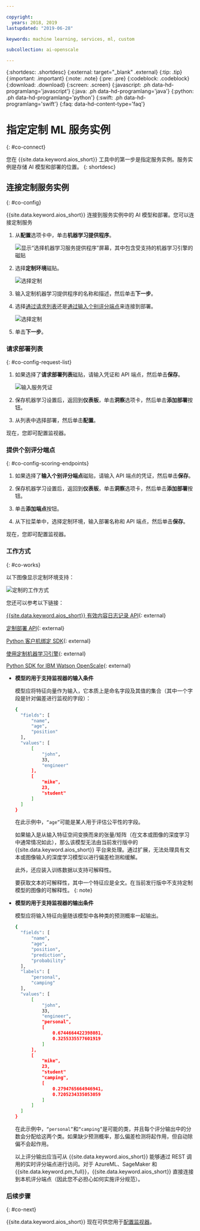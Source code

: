```yaml
---

copyright:
  years: 2018, 2019
lastupdated: "2019-06-28"

keywords: machine learning, services, ml, custom 

subcollection: ai-openscale

---
```


{:shortdesc: .shortdesc}
{:external: target="_blank" .external}
{:tip: .tip}
{:important: .important}
{:note: .note}
{:pre: .pre}
{:codeblock: .codeblock}
{:download: .download}
{:screen: .screen}
{:javascript: .ph data-hd-programlang='javascript'}
{:java: .ph data-hd-programlang='java'}
{:python: .ph data-hd-programlang='python'}
{:swift: .ph data-hd-programlang='swift'}
{:faq: data-hd-content-type='faq'}

# 指定定制 ML 服务实例
{: #co-connect}

您在 {{site.data.keyword.aios_short}} 工具中的第一步是指定服务实例。服务实例是存储 AI 模型和部署的位置。
{: shortdesc}

## 连接定制服务实例
{: #co-config}

{{site.data.keyword.aios_short}} 连接到服务实例中的 AI 模型和部署。您可以连接定制服务

1. 从**配置**选项卡中，单击**机器学习提供程序**。

   ![显示“选择机器学习服务提供程序”屏幕，其中包含受支持的机器学习引擎的磁贴](images/wos-machine-learning-providers-selection.png)

2. 选择**定制环境**磁贴。

   ![选择定制](images/ml-custom-provider.png)

3. 输入定制机器学习提供程序的名称和描述，然后单击**下一步**。 

4. 选择[通过请求列表](/docs/services/ai-openscale?topic=ai-openscale-co-connect#co-config-request-list)还是[通过输入个别评分端点](/docs/services/ai-openscale?topic=ai-openscale-co-connect#co-config-scoring-endpoints)来连接到部署。

   ![选择定制](images/ml-custom-connect-deployments.png)
    
5. 单击**下一步**。

### 请求部署列表
{: #co-config-request-list}

1. 如果选择了**请求部署列表**磁贴，请输入凭证和 API 端点，然后单击**保存**。

   ![输入服务凭证](images/connect-custom-cred.png)

2. 保存机器学习设置后，返回到**仪表板**，单击**洞察**选项卡，然后单击**添加部署**按钮。

3. 从列表中选择部署，然后单击**配置**。

现在，您即可配置监视器。

### 提供个别评分端点
{: #co-config-scoring-endpoints}

1. 如果选择了**输入个别评分端点**磁贴，请输入 API 端点的凭证，然后单击**保存**。

2. 保存机器学习设置后，返回到**仪表板**，单击**洞察**选项卡，然后单击**添加部署**按钮。

3. 单击**添加端点**按钮。

4. 从下拉菜单中，选择定制环境，输入部署名称和 API 端点，然后单击**保存**。

现在，您即可配置监视器。

### 工作方式
{: #co-works}

以下图像显示定制环境支持：

![定制的工作方式](images/custom-how-works.png)

您还可以参考以下链接：

[{{site.data.keyword.aios_short}} 有效内容日志记录 API](https://{DomainName}/apidocs/ai-openscale#publish-scoring-payload){: external}

[定制部署 API](https://aiopenscale-custom-deployement-spec.mybluemix.net/){: external}

[Python 客户机绑定 SDK](http://ai-openscale-python-client.mybluemix.net/#bindings){: external}

[使用定制机器学习引擎](https://github.com/pmservice/ai-openscale-tutorials/blob/master/notebooks/AI%20OpenScale%20and%20Custom%20ML%20Engine.ipynb){: external}

[Python SDK for IBM Watson OpenScale](https://pypi.org/project/ibm-ai-openscale/){: external}

- **模型的用于支持监视器的输入条件**

  模型应将特征向量作为输入，它本质上是命名字段及其值的集合（其中一个字段是针对偏差进行监视的字段）：

  ```bash
  {
    "fields": [
        "name",
        "age",
        "position"
    ],
    "values": [
        [
            "john",
            33,
            "engineer"
        ],
        [
            "mike",
            23,
            "student"
        ]
    ]
  }
  ```

  在此示例中，`“age”`可能是某人用于评估公平性的字段。

  如果输入是从输入特征空间变换而来的张量/矩阵（在文本或图像的深度学习中通常情况如此），那么该模型无法由当前发行版中的 {{site.data.keyword.aios_short}} 平台来处理。通过扩展，无法处理具有文本或图像输入的深度学习模型以进行偏差检测和缓解。

  此外，还应装入训练数据以支持可解释性。

  要获取文本的可解释性，其中一个特征应是全文。在当前发行版中不支持定制模型的图像的可解释性。
  {: note}

- **模型的用于支持监视器的输出条件**

  模型应将输入特征向量随该模型中各种类的预测概率一起输出。

  ```bash
  {
    "fields": [
        "name",
        "age",
        "position",
        "prediction",
        "probability"
    ],
    "labels": [
        "personal",
        "camping"
    ],
    "values": [
        [
            "john",
            33,
            "engineer",
            "personal",
            [
                0.6744664422398081,
                0.3255335577601919
            ]
        ],
        [
            "mike",
            23,
            "student"
            "camping",
            [
                0.2794765664946941,
                0.7205234335053059
            ]
        ]
    ]
  }
  ```

  在此示例中，`“personal”`和`“camping”`是可能的类，并且每个评分输出中的分数会分配给这两个类。如果缺少预测概率，那么偏差检测将起作用，但自动除偏不会起作用。

  以上评分输出应当可从 {{site.data.keyword.aios_short}} 能够通过 REST 调用的实时评分端点进行访问。对于 AzureML、SageMaker 和 {{site.data.keyword.pm_full}}，{{site.data.keyword.aios_short}} 直接连接到本机评分端点（因此您不必担心如何实施评分规范）。

### 后续步骤
{: #co-next}

{{site.data.keyword.aios_short}} 现在可供您用于[配置监视器](/docs/services/ai-openscale?topic=ai-openscale-mo-config)。
